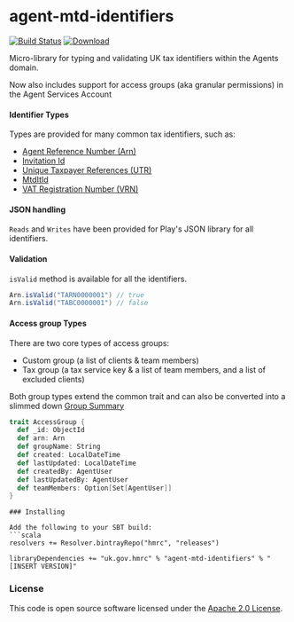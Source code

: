 
# agent-mtd-identifiers
 
[![Build Status](https://travis-ci.org/hmrc/agent-mtd-identifiers.svg?branch=master)](https://travis-ci.org/hmrc/agent-mtd-identifiers) [ ![Download](https://api.bintray.com/packages/hmrc/releases/agent-mtd-identifiers/images/download.svg) ](https://bintray.com/hmrc/releases/agent-mtd-identifiers/_latestVersion)

Micro-library for typing and validating UK tax identifiers within the Agents domain.

Now also includes support for access groups (aka granular permissions) in the Agent Services Account

#### Identifier Types

Types are provided for many common tax identifiers, such as:

* [Agent Reference Number (Arn)](src/main/scala/uk/gov/hmrc/agentmtdidentifiers/model/Arn.scala)
* [Invitation Id](src/main/scala/uk/gov/hmrc/agentmtdidentifiers/model/InvitationId.scala)
* [Unique Taxpayer References (UTR)](src/main/scala/uk/gov/hmrc/agentmtdidentifiers/model/Utr.scala)
* [MtdItId](src/main/scala/uk/gov/hmrc/agentmtdidentifiers/model/MtdItId.scala)
* [VAT Registration Number (VRN)](src/main/scala/uk/gov/hmrc/agentmtdidentifiers/model/Vrn.scala)

#### JSON handling

`Reads` and `Writes` have been provided for Play's JSON library for all identifiers.

#### Validation
`isValid` method is available for all the identifiers.

```scala
Arn.isValid("TARN0000001") // true
Arn.isValid("TABC0000001") // false
```

#### Access group Types

There are two core types of access groups:
* Custom group (a list of clients & team members)
* Tax group (a tax service key & a list of team members, and a list of excluded clients)

Both group types extend the common trait and can also be converted into a slimmed down [Group Summary](src/main/scala/uk/gov/hmrc/agentmtdidentifiers/model/GroupSummary.scala)

```scala
trait AccessGroup {
  def _id: ObjectId
  def arn: Arn
  def groupName: String
  def created: LocalDateTime
  def lastUpdated: LocalDateTime
  def createdBy: AgentUser
  def lastUpdatedBy: AgentUser
  def teamMembers: Option[Set[AgentUser]]
}
```


```
### Installing

Add the following to your SBT build:
```scala
resolvers += Resolver.bintrayRepo("hmrc", "releases")

libraryDependencies += "uk.gov.hmrc" % "agent-mtd-identifiers" % "[INSERT VERSION]"
```


### License

This code is open source software licensed under the [Apache 2.0 License]("http://www.apache.org/licenses/LICENSE-2.0.html").
    
